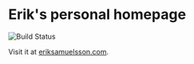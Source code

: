 # Erik's personal homepage

![Build Status](https://ci.eswe.se/api/badges/samuelsson/eriksamuelsson/status.svg)

Visit it at [eriksamuelsson.com](https://eriksamuelsson.com/).
